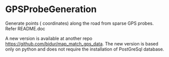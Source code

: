 # GPSProbeGeneration
Generate points ( coordinates) along the road from sparse GPS probes.
Refer README.doc

A new version is available at another repo <https://github.com/bidur/map_match_gps_data>.
The new version is based only on python and does not require the installation of PostGreSql database.
